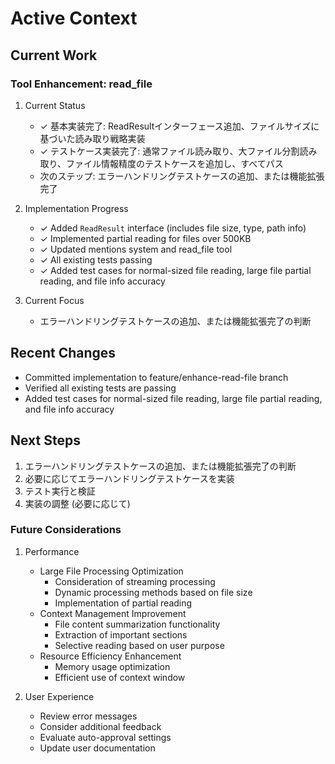 # Active Context

## Current Work

### Tool Enhancement: read_file
1. Current Status
   - ✓ 基本実装完了: ReadResultインターフェース追加、ファイルサイズに基づいた読み取り戦略実装
   - ✓ テストケース実装完了: 通常ファイル読み取り、大ファイル分割読み取り、ファイル情報精度のテストケースを追加し、すべてパス
   - 次のステップ: エラーハンドリングテストケースの追加、または機能拡張完了

2. Implementation Progress
   - ✓ Added `ReadResult` interface (includes file size, type, path info)
   - ✓ Implemented partial reading for files over 500KB
   - ✓ Updated mentions system and read_file tool
   - ✓ All existing tests passing
   - ✓ Added test cases for normal-sized file reading, large file partial reading, and file info accuracy

3. Current Focus
   - エラーハンドリングテストケースの追加、または機能拡張完了の判断

## Recent Changes
- Committed implementation to feature/enhance-read-file branch
- Verified all existing tests are passing
- Added test cases for normal-sized file reading, large file partial reading, and file info accuracy

## Next Steps
1. エラーハンドリングテストケースの追加、または機能拡張完了の判断
2. 必要に応じてエラーハンドリングテストケースを実装
3. テスト実行と検証
4. 実装の調整 (必要に応じて)

### Future Considerations
1. Performance
   - Large File Processing Optimization
     - Consideration of streaming processing
     - Dynamic processing methods based on file size
     - Implementation of partial reading
   - Context Management Improvement
     - File content summarization functionality
     - Extraction of important sections
     - Selective reading based on user purpose
   - Resource Efficiency Enhancement
     - Memory usage optimization
     - Efficient use of context window

2. User Experience
   - Review error messages
   - Consider additional feedback
   - Evaluate auto-approval settings
   - Update user documentation

